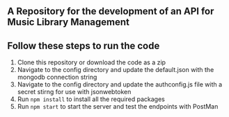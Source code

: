 ## A Repository for the development of an API for Music Library Management
## Follow these steps to run the code
1. Clone this repository or download the code as a zip
2. Navigate to the config directory and update the default.json with the mongodb connection string
3. Navigate to the config directory and update the authconfig.js file with a secret stirng for use with jsonwebtoken
4. Run `npm install` to install all the required packages
5. Run `npm start` to start the server and test the endpoints with PostMan
